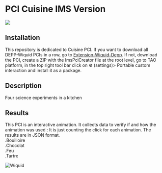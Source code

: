 # PCI Cuisine IMS Version
<img src="https://www.wiquid.fr/projects/depp/PCI-icons/cuisine.svg">

## Installation 
This repository is dedicated to Cuisine PCI. If you want to download all DEPP-Wiquid PCIs in a row, go to [Extension-Wiquid-Depp](https://github.com/janfix/Extension-Wiquid-Depp).
If not, download the PCI, create a ZIP with the ImsPciCreator file at the root level, go to TAO platform, in the top right tool bar click on ⚙️ (settings)> Portable custom interaction and install it as a package.

## Description
Four science experiments in a kitchen

## Results
This PCI is an interactive animation. It collects data to verify if and how the animation was used : 
It is just counting the click for each animation.
The results are in JSON format.
<br/>.Bouilloire
<br/>.Chocolat
<br/>.Feu
<br/>.Tartre



<img src="https://www.wiquid.fr/wp-content/uploads/2021/12/cropped-cropped-WonderP50.png" alt="Wiquid" title="Wiquid">